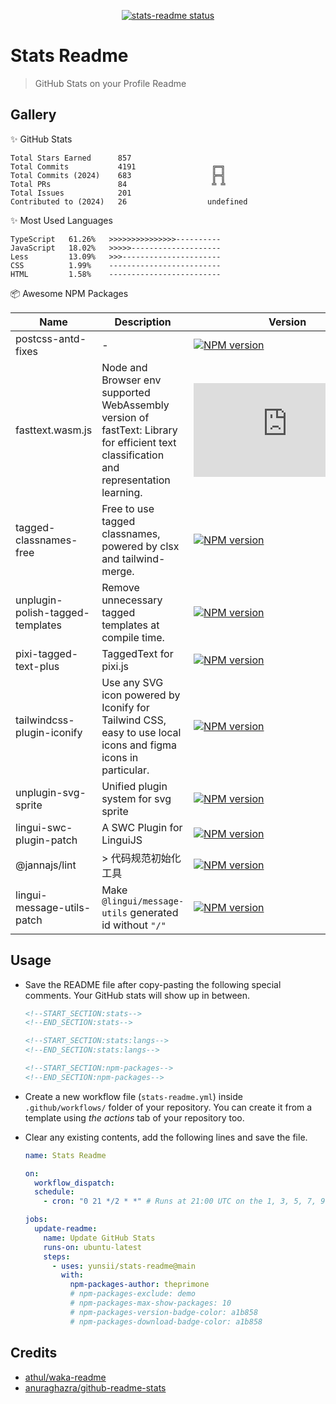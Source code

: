 <p align="center">
  <a href="https://github.com/yunsii/stats-readme/actions"><img alt="stats-readme status" src="https://github.com/yunsii/stats-readme/workflows/build-test/badge.svg"></a>
</p>

# Stats Readme

> GitHub Stats on your Profile Readme

## Gallery

✨ GitHub Stats

<!--START_SECTION:stats-->

```text
Total Stars Earned      857                 
Total Commits           4191                 ╔═╗
Total Commits (2024)    683                  ╠═╣
Total PRs               84                   ╩ ╩
Total Issues            201                 
Contributed to (2024)   26                  undefined
```

<!--END_SECTION:stats-->

✨ Most Used Languages

<!--START_SECTION:stats:langs-->

```text
TypeScript   61.26%   >>>>>>>>>>>>>>>----------
JavaScript   18.02%   >>>>>--------------------
Less         13.09%   >>>----------------------
CSS          1.99%    -------------------------
HTML         1.58%    -------------------------
```

<!--END_SECTION:stats:langs-->

📦 Awesome NPM Packages

<!--START_SECTION:npm-packages-->


| Name | Description | Version | Downloads |
| ---- | ----------- | ------- | --------- |
| postcss-antd-fixes | - | [![NPM version](https://img.shields.io/npm/v/postcss-antd-fixes?color=a1b858)](https://www.npmjs.com/package/postcss-antd-fixes) | [![Download monthly](https://img.shields.io/npm/dm/postcss-antd-fixes.svg?color=a1b858)](https://www.npmjs.com/package/postcss-antd-fixes) |
| fasttext.wasm.js | Node and Browser env supported WebAssembly version of fastText: Library for efficient text classification and representation learning. | [![NPM version](https://img.shields.io/npm/v/fasttext.wasm.js?color=a1b858)](https://www.npmjs.com/package/fasttext.wasm.js) | [![Download monthly](https://img.shields.io/npm/dm/fasttext.wasm.js.svg?color=a1b858)](https://www.npmjs.com/package/fasttext.wasm.js) |
| tagged-classnames-free | Free to use tagged classnames, powered by clsx and tailwind-merge. | [![NPM version](https://img.shields.io/npm/v/tagged-classnames-free?color=a1b858)](https://www.npmjs.com/package/tagged-classnames-free) | [![Download monthly](https://img.shields.io/npm/dm/tagged-classnames-free.svg?color=a1b858)](https://www.npmjs.com/package/tagged-classnames-free) |
| unplugin-polish-tagged-templates | Remove unnecessary tagged templates at compile time. | [![NPM version](https://img.shields.io/npm/v/unplugin-polish-tagged-templates?color=a1b858)](https://www.npmjs.com/package/unplugin-polish-tagged-templates) | [![Download monthly](https://img.shields.io/npm/dm/unplugin-polish-tagged-templates.svg?color=a1b858)](https://www.npmjs.com/package/unplugin-polish-tagged-templates) |
| pixi-tagged-text-plus | TaggedText for pixi.js | [![NPM version](https://img.shields.io/npm/v/pixi-tagged-text-plus?color=a1b858)](https://www.npmjs.com/package/pixi-tagged-text-plus) | [![Download monthly](https://img.shields.io/npm/dm/pixi-tagged-text-plus.svg?color=a1b858)](https://www.npmjs.com/package/pixi-tagged-text-plus) |
| tailwindcss-plugin-iconify | Use any SVG icon powered by Iconify for Tailwind CSS, easy to use local icons and figma icons in particular. | [![NPM version](https://img.shields.io/npm/v/tailwindcss-plugin-iconify?color=a1b858)](https://www.npmjs.com/package/tailwindcss-plugin-iconify) | [![Download monthly](https://img.shields.io/npm/dm/tailwindcss-plugin-iconify.svg?color=a1b858)](https://www.npmjs.com/package/tailwindcss-plugin-iconify) |
| unplugin-svg-sprite | Unified plugin system for svg sprite | [![NPM version](https://img.shields.io/npm/v/unplugin-svg-sprite?color=a1b858)](https://www.npmjs.com/package/unplugin-svg-sprite) | [![Download monthly](https://img.shields.io/npm/dm/unplugin-svg-sprite.svg?color=a1b858)](https://www.npmjs.com/package/unplugin-svg-sprite) |
| lingui-swc-plugin-patch | A SWC Plugin for LinguiJS | [![NPM version](https://img.shields.io/npm/v/lingui-swc-plugin-patch?color=a1b858)](https://www.npmjs.com/package/lingui-swc-plugin-patch) | [![Download monthly](https://img.shields.io/npm/dm/lingui-swc-plugin-patch.svg?color=a1b858)](https://www.npmjs.com/package/lingui-swc-plugin-patch) |
| @jannajs/lint | > 代码规范初始化工具 | [![NPM version](https://img.shields.io/npm/v/@jannajs/lint?color=a1b858)](https://www.npmjs.com/package/@jannajs/lint) | [![Download monthly](https://img.shields.io/npm/dm/@jannajs/lint.svg?color=a1b858)](https://www.npmjs.com/package/@jannajs/lint) |
| lingui-message-utils-patch | Make `@lingui/message-utils` generated id without `"/"` | [![NPM version](https://img.shields.io/npm/v/lingui-message-utils-patch?color=a1b858)](https://www.npmjs.com/package/lingui-message-utils-patch) | [![Download monthly](https://img.shields.io/npm/dm/lingui-message-utils-patch.svg?color=a1b858)](https://www.npmjs.com/package/lingui-message-utils-patch) |


<!--END_SECTION:npm-packages-->

## Usage

- Save the README file after copy-pasting the following special comments. Your GitHub stats will show up in between.

  ```md
  <!--START_SECTION:stats-->
  <!--END_SECTION:stats-->

  <!--START_SECTION:stats:langs-->
  <!--END_SECTION:stats:langs-->

  <!--START_SECTION:npm-packages-->
  <!--END_SECTION:npm-packages-->
  ```

- Create a new workflow file (`stats-readme.yml`) inside `.github/workflows/` folder of your repository. You can create it from a template using *the actions* tab of your repository too.
- Clear any existing contents, add the following lines and save the file.

  ```yml
  name: Stats Readme

  on:
    workflow_dispatch:
    schedule:
      - cron: "0 21 */2 * *" # Runs at 21:00 UTC on the 1, 3, 5, 7, 9, 11, 13, 15, 17, 19, 21, 23, 25, 27, 29 and 31st of every month

  jobs:
    update-readme:
      name: Update GitHub Stats
      runs-on: ubuntu-latest
      steps:
        - uses: yunsii/stats-readme@main
          with:
            npm-packages-author: theprimone
            # npm-packages-exclude: demo
            # npm-packages-max-show-packages: 10
            # npm-packages-version-badge-color: a1b858
            # npm-packages-download-badge-color: a1b858
  ```


## Credits

- [athul/waka-readme](https://github.com/athul/waka-readme)
- [anuraghazra/github-readme-stats](https://github.com/anuraghazra/github-readme-stats)
